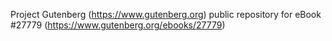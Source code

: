 Project Gutenberg (https://www.gutenberg.org) public repository for eBook #27779 (https://www.gutenberg.org/ebooks/27779)
